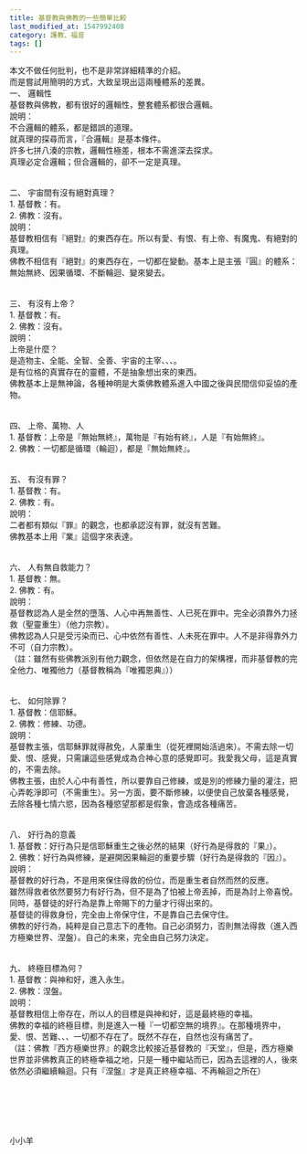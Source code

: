 ```yaml
---
title: 基督教與佛教的一些簡單比較
last_modified_at: 1547992408
category: 護教、福音
tags: []
---
```


<p>本文不做任何批判，也不是非常詳細精準的介紹。<br/>而是嘗試用簡明的方式，大致呈現出這兩種體系的差異。<br/><!--more-->一、	邏輯性<br/>基督教與佛教，都有很好的邏輯性，整套體系都很合邏輯。<br/>說明：<br/>不合邏輯的體系，都是錯誤的道理。<br/>就真理的探尋而言，『合邏輯』是基本條件。<br/>許多七拼八湊的宗教，邏輯性極差，根本不需進深去探求。<br/>真理必定合邏輯；但合邏輯的，卻不一定是真理。<br/><br/><br/>二、	宇宙間有沒有絕對真理？<br/>1.	基督教：有。<br/>2.	佛教：沒有。<br/>說明：<br/>基督教相信有『絕對』的東西存在。所以有愛、有恨、有上帝、有魔鬼、有絕對的真理。<br/>佛教不相信有『絕對』的東西存在，一切都在變動。基本上是主張『圓』的體系：無始無終、因果循環、不斷輪迴、變來變去。<br/><br/><br/>三、	有沒有上帝？<br/>1.	基督教：有。<br/>2.	佛教：沒有。<br/>說明：<br/>上帝是什麼？<br/>是造物主、全能、全智、全善、宇宙的主宰、、、。<br/>是有位格的真實存在的靈體，不是抽象想出來的東西。<br/>佛教基本上是無神論，各種神明是大乘佛教體系進入中國之後與民間信仰妥協的產物。<br/><br/><br/>四、	上帝、萬物、人<br/>1.	基督教：上帝是『無始無終』，萬物是『有始有終』，人是『有始無終』。<br/>2.	佛教：一切都是循環（輪迴），都是『無始無終』。<br/><br/><br/>五、	有沒有罪？<br/>1.	基督教：有。<br/>2.	佛教：有。<br/>說明：<br/>二者都有類似『罪』的觀念，也都承認沒有罪，就沒有苦難。<br/>佛教基本上用『業』這個字來表達。<br/><br/><br/>六、	人有無自救能力？<br/>1.	基督教：無。<br/>2.	佛教：有。<br/>說明：<br/>基督教認為人是全然的墮落、人心中再無善性、人已死在罪中。完全必須靠外力拯救（聖靈重生）（他力宗教）。<br/>佛教認為人只是受污染而已、心中依然有善性、人未死在罪中。人不是非得靠外力不可（自力宗教）。<br/>（註：雖然有些佛教派別有他力觀念，但依然是在自力的架構裡，而非基督教的完全他力、唯獨他力（基督教稱為『唯獨恩典』））<br/><br/><br/>七、	如何除罪？<br/>1.	基督教：信耶穌。<br/>2.	佛教：修練、功德。<br/>說明：<br/>基督教主張，信耶穌罪就得赦免，人蒙重生（從死裡開始活過來）。不需去除一切愛、恨、感覺，只需讓這些感覺成為合神心意的感覺即可。我愛我父母，這是真實的，不需去除。<br/>佛教主張，由於人心中有善性，所以要靠自己修練，或是別的修練力量的灌注，把心弄乾淨即可（不需重生）。另一方面，要不斷修練，以便使自己放棄各種感覺，去除各種七情六慾，因為各種慾望那都是假象，會造成各種痛苦。<br/><br/><br/>八、	好行為的意義<br/>1.	基督教：好行為只是信耶穌重生之後必然的結果（好行為是得救的『果』）。<br/>2.	佛教：好行為與修練，是避開因果輪迴的重要步驟（好行為是得救的『因』）。<br/>說明：<br/>基督教的好行為，不是用來保住得救的份位，而是重生者自然而然的反應。<br/>雖然得救者依然要努力有好行為，但不是為了怕被上帝丟掉，而是為討上帝喜悅。<br/>同時，基督徒的好行為是靠上帝賜下的力量才行得出來的。<br/>基督徒的得救身份，完全由上帝保守住，不是靠自己去保守住。<br/>佛教的好行為，純粹是自己意志下的產物。自己必須努力，否則無法得救（進入西方極樂世界、涅盤）。自己的未來，完全由自己努力決定。<br/><br/><br/>九、	終極目標為何？<br/>1.	基督教：與神和好，進入永生。<br/>2.	佛教：涅盤。<br/>說明：<br/>基督教相信上帝存在，所以人的目標是與神和好，這是最終極的幸福。<br/>佛教的幸福的終極目標，則是進入一種『一切都空無的境界』。在那種境界中，愛、恨、苦難、、、一切都不存在了。既然不存在，自然也沒有痛苦了。<br/>（註：佛教『西方極樂世界』的觀念比較接近基督教的『天堂』，但是，西方極樂世界並非佛教真正的終極幸福之地，只是一種中繼站而已，因為去這裡的人，後來依然必須繼續輪迴。只有『涅盤』才是真正終極幸福、不再輪迴之所在）<br/><br/><br/><br/><br/><br/><br/>小小羊
</p>